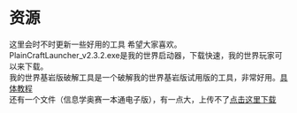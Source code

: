 # 资源
这里会时不时更新一些好用的工具
希望大家喜欢。<br/>
PlainCraftLauncher_v2.3.2.exe是我的世界启动器，下载快速，我的世界玩家可以来下载。<br/>
我的世界基岩版破解工具是一个破解我的世界基岩版试用版的工具，非常好用。[具体教程](https://blog.csdn.net/2401_85464290/article/details/148202643?sharetype=blogdetail&sharerId=148202643&sharerefer=PC&sharesource=2401_85464290&spm=1011.2480.3001.8118)<br/>
还有一个文件（信息学奥赛一本通电子版），有一点大，上传不了[点击这里下载](https://tongtianyema.lanzouo.com/iFswk2yq60od)
